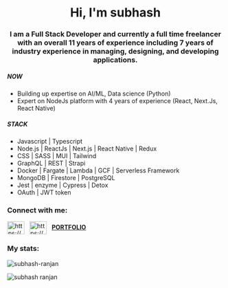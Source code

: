 <h1 align="center">Hi, I'm subhash</h1>
<h3 align="center">I am a Full Stack Developer and currently a full time freelancer with an overall 11 years of experience including 7 years of industry experience in managing, designing, and developing applications.</h3>


##### NOW

- Building up expertise on AI/ML, Data science (Python)
- Expert on NodeJs platform with 4 years of experience (React, Next.Js, React Native)


##### STACK

- Javascript | Typescript
- Node.js | ReactJs | Next.js | React Native | Redux
- CSS | SASS | MUI | Tailwind
- GraphQL | REST | Strapi
- Docker | Fargate | Lambda | GCF | Serverless Framework
- MongoDB | Firestore |  PostgreSQL
- Jest | enzyme | Cypress | Detox
- OAuth | JWT token



<h3 align="left">Connect with me:</h3>

<p align="left">

<a href="https://www.linkedin.com/in/subhash-ranjan-m-327941239/"><img align="center" src="https://raw.githubusercontent.com/rahuldkjain/github-profile-readme-generator/master/src/images/icons/Social/linked-in-alt.svg" alt="https://www.linkedin.com/in/subhash-ranjan-m-327941239/" height="30" width="40" /></a> &nbsp; <a href="mailto:subhash.mukho@gmail.com"><img align="center" src="https://encrypted-tbn0.gstatic.com/images?q=tbn:ANd9GcTR40eYM34Y2InJT1KHk2nddkRq78aX9XRRLg&usqp=CAU" alt="https://www.linkedin.com/in/subhash-ranjan-m-327941239/" height="30" width="40" /></a>  &nbsp; <b> [PORTFOLIO] </b>
  
[PORTFOLIO]: https://subhash-portfolio.vercel.app/
[mail]:mailto:subhash.mukho@gmail.com

</p>


<h3 align="left">My stats:</h3>
<p align="left"> 
  <img src="https://komarev.com/ghpvc/?username=subhash-ranjan&label=Profile%20views&color=0e75b6&style=flat" alt="subhash-ranjan" /> 
</p>


<p><img align="left" src="https://github-readme-stats.vercel.app/api/top-langs?username=subhash-ranjan&show_icons=true&locale=en&layout=compact&theme=tokyonight" alt="subhash ranjan" /></p>


